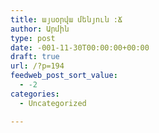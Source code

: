 ```yaml
---
title: այսօրվա մենյուն :Ճ
author: Արմին
type: post
date: -001-11-30T00:00:00+00:00
draft: true
url: /?p=194
feedweb_post_sort_value:
  - -2
categories:
  - Uncategorized

---
```

